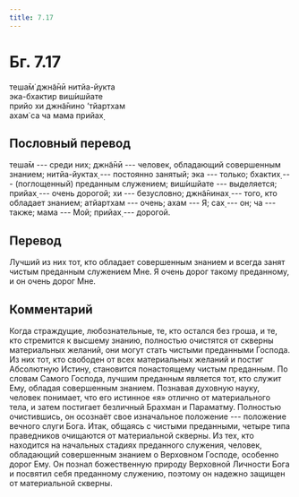 ```yaml
---
title: 7.17
---
```


# Бг. 7.17
теша̄м̇ джн̃а̄нӣ нитйа-йукта<br/>
эка-бхактир виш́ишйате<br/>
прийо хи джн̃а̄нино ’тйартхам<br/>
ахам̇ са ча мама прийах̣
## Пословный перевод

теша̄м --- среди них; джн̃а̄нӣ --- человек, обладающий совершенным знанием;
нитйа-йуктах̣ --- постоянно занятый; эка --- только; бхактих̣ ---
(поглощенный) преданным служением; виш́ишйате --- выделяется; прийах̣ ---
очень дорогой; хи --- безусловно; джн̃а̄нинах̣ --- того, кто обладает
знанием; атйартхам --- очень; ахам --- Я; сах̣ --- он; ча --- также; мама
--- Мой; прийах̣ --- дорогой.

## Перевод

Лучший из них тот, кто обладает совершенным знанием и всегда занят
чистым преданным служением Мне. Я очень дорог такому преданному, и он
очень дорог Мне.

## Комментарий

Когда страждущие, любознательные, те, кто остался без гроша, и те, кто
стремится к высшему знанию, полностью очистятся от скверны материальных
желаний, они могут стать чистыми преданными Господа. Из них тот, кто
свободен от всех материальных желаний и постиг Абсолютную Истину,
становится понастоящему чистым преданным. По словам Самого Господа,
лучшим преданным является тот, кто служит Ему, обладая совершенным
знанием. Познавая духовную науку, человек понимает, что его истинное «я»
отлично от материального тела, и затем постигает безличный Брахман и
Параматму. Полностью очистившись, он осознаёт свое изначальное положение
--- положение вечного слуги Бога. Итак, общаясь с чистыми преданными,
четыре типа праведников очищаются от материальной скверны. Из тех, кто
находится на начальных стадиях преданного служения, человек, обладающий
совершенным знанием о Верховном Господе, особенно дорог Ему. Он познал
божественную природу Верховной Личности Бога и посвятил себя преданному
служению, поэтому он надежно защищен от материальной скверны.
